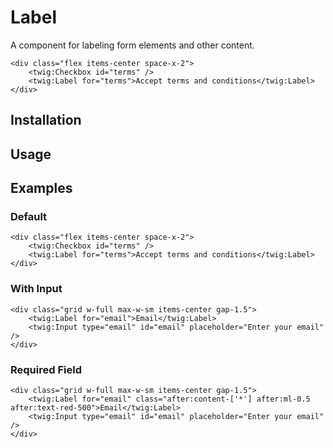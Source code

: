 # Label

A component for labeling form elements and other content.

```twig {"preview":true}
<div class="flex items-center space-x-2">
    <twig:Checkbox id="terms" />
    <twig:Label for="terms">Accept terms and conditions</twig:Label>
</div>
```

## Installation

<!-- Placeholder: Installation -->

## Usage

<!-- Placeholder: Usage -->

## Examples

### Default

```twig {"preview":true}
<div class="flex items-center space-x-2">
    <twig:Checkbox id="terms" />
    <twig:Label for="terms">Accept terms and conditions</twig:Label>
</div>
```

### With Input

```twig {"preview":true}
<div class="grid w-full max-w-sm items-center gap-1.5">
    <twig:Label for="email">Email</twig:Label>
    <twig:Input type="email" id="email" placeholder="Enter your email" />
</div>
```

### Required Field

```twig {"preview":true}
<div class="grid w-full max-w-sm items-center gap-1.5">
    <twig:Label for="email" class="after:content-['*'] after:ml-0.5 after:text-red-500">Email</twig:Label>
    <twig:Input type="email" id="email" placeholder="Enter your email" />
</div>
```
